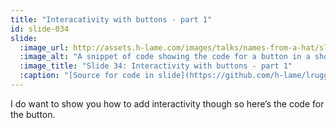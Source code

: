 ```yaml
---
title: "Interacativity with buttons - part 1"
id: slide-034
slide:
  :image_url: http://assets.h-lame.com/images/talks/names-from-a-hat/slides/034.png
  :image_alt: "A snippet of code showing the code for a button in a shoes app; source: https://github.com/h-lame/lruggery/blob/4e02855d64a111c8ee72e1a736da7a868384a1f8/names_from_a_hat/haphazard2.rb#L21-L44"
  :image_title: "Slide 34: Interactivity with buttons - part 1"
  :caption: "[Source for code in slide](https://github.com/h-lame/lruggery/blob/4e02855d64a111c8ee72e1a736da7a868384a1f8/names_from_a_hat/haphazard2.rb#L21-L44)"
---
```

I do want to show you how to add interactivity though so here’s the code for the button.
